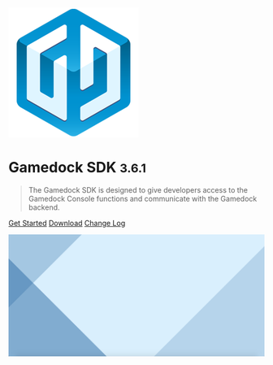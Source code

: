 <!-- _coverpage.md -->

![logo](_images/GamedockLogoMedium.png)

# Gamedock SDK <small>3.6.1</small>

> The Gamedock SDK is designed to give developers access to the Gamedock Console functions and communicate with the Gamedock backend.

[Get Started](#/#gettingStarted)
[Download](https://github.com/azerion/gamedock-sdk/releases)
[Change Log](#change-log)

![background](_images/coverpageBackground.png)